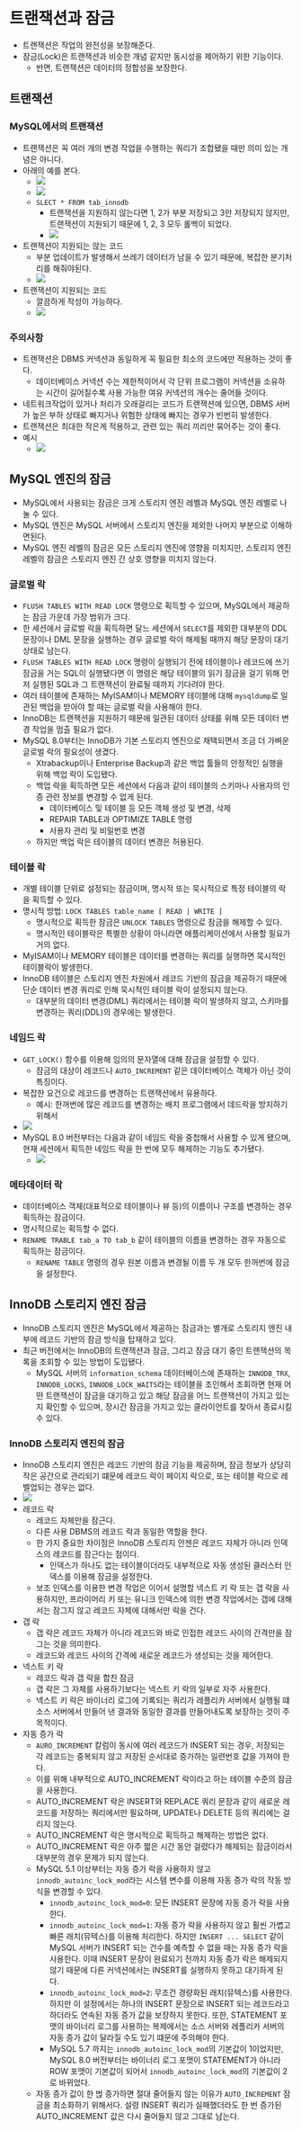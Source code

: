 # 트랜잭션과 잠금

- 트랜잭션은 작업의 완전성을 보장해준다.
- 잠금(Lock)은 트랜잭션과 비슷한 개념 같지만 동시성을 제어하기 위한 기능이다.
	- 반면, 트랜잭션은 데이터의 정합성을 보장한다.

## 트랜잭션

### MySQL에서의 트랜잭션

- 트랜잭션은 꼭 여러 개의 변경 작업을 수행하는 쿼리가 조합됐을 때만 의미 있는 개념은 아니다.
- 아래의 예를 본다.
	- ![](assets/Pasted%20image%2020240625032510.png)
	- ![](assets/Pasted%20image%2020240625032517.png)
	- `SLECT * FROM tab_innodb`
		- 트랜잭션을 지원하지 않는다면 1, 2가 부분 저장되고 3만 저장되지 않지만, 트랜잭션이 지원되기 때문에 1, 2, 3 모두 롤백이 되었다.
		- ![](assets/Pasted%20image%2020240625032549.png)
- 트랜잭션이 지원되는 않는 코드
	- 부분 업데이트가 발생해서 쓰레기 데이터가 남을 수 있기 때문에, 복잡한 분기처리를 해줘야된다.
	- ![](assets/Pasted%20image%2020240625032822.png)
- 트랜잭션이 지원되는 코드
	- 깔끔하게 작성이 가능하다.
	- ![](assets/Pasted%20image%2020240625032936.png)

### 주의사항

- 트랜잭션은 DBMS 커넥션과 동일하게 꼭 필요한 최소의 코드에만 적용하는 것이 좋다.
	- 데이터베이스 커넥션 수는 제한적이어서 각 단위 프로그램이 커넥션을 소유하는 시간이 길어질수록 사용 가능한 여유 커넥션의 개수는 줄어들 것이다.
- 네트워크작업이 있거나 처리가 오래걸리는 코드가 트랜잭션에 있으면, DBMS 서버가 높은 부하 상태로 빠지거나 위험한 상태에 빠지는 경우가 빈번히 발생한다.
- 트랜잭션은 최대한 작은게 적용하고, 관련 있는 쿼리 끼리만 묶어주는 것이 좋다.
- 예시
	- ![](assets/Pasted%20image%2020240625034022.png)

## MySQL 엔진의 잠금

- MySQL에서 사용되는 잠금은 크게 스토리지 엔진 레벨과 MySQL 엔진 레벨로 나눌 수 있다.
- MySQL 엔진은 MySQL 서버에서 스토리지 엔진을 제외한 나머지 부분으로 이해하면된다.
- MySQL 엔진 레벨의 잠금은 모든 스토리지 엔진에 영향을 미치지만, 스토리지 엔진 레벨의 잠금은 스토리지 엔진 간 상호 영향을 미치지 않는다.

### 글로벌 락

- `FLUSH TABLES WITH READ LOCK` 명령으로 획득할 수 있으며, MySQL에서 제공하는 잠금 가운데 가장 범위가 크다.
- 한 세션에서 글로벌 락을 획득하면 달느 세션에서 `SELECT`를 제외한 대부분의 DDL 문장이나 DML 문장을 실행하는 경우 글로벌 락이 해제될 때까지 해당 문장이 대기 상태로 남는다.
- `FLUSH TABLES WITH READ LOCK` 명령이 실행되기 전에 테이블이나 레코드에 쓰기 잠금을 거는 SQL이 실행됐다면 이 명령은 해당 테이블의 읽기 잠금을 걸기 위해 먼저 실행된 SQL과 그 트랜잭션이 완료될 때까지 기다려야 한다.
- 여러 테이블에 존재하는 MyISAM이나 MEMORY 테이블에 대해 `mysqldump`로 일관된 백업을 받아야 할 때는 글로벌 락을 사용해야 한다.
- InnoDB는 트랜잭션을 지원하기 때문에 일관된 데이터 상태를 위해 모든 데이터 변경 작업을 멈출 필요가 없다.
- MySQL 8.0부터는 InnoDB가 기본 스토리지 엔진으로 채택되면서 조금 더 가벼운 글로벌 락의  필요성이 생겼다.
	- Xtrabackup이나 Enterprise Backup과 같은 백업 툴들의 안정적인 실행을 위해 백업 락이 도입됐다.
	- 백업 락을 획득하면 모든 세션에서 다음과 같이 테이블의 스키마나 사용자의 인증 관련 정보를 변경할 수 없게 된다.
		- 데이터베이스 및 테이블 등 모든 객체 생성 및 변경, 삭제
		- REPAIR TABLE과 OPTIMIZE TABLE 명령
		- 사용자 관리 및 비밀번호 변경
	- 하지만 백업 락은 테이블의 데이터 변경은 허용된다.

### 테이블 락

- 개별 테이블 단위로 설정되는 잠금이며, 명시적 또는 묵시적으로 특정 테이블의 락을 획득할 수 있다.
- 명시적 방법: `LOCK TABLES table_name [ READ | WRITE ]`
	- 명시적으로 획득한 잠금은 `UNLOCK TABLES` 명령으로 잠금을 해제할 수 있다.
	- 명시적인 테이블락은 특별한 상황이 아니라면 애플리케이션에서 사용할 필요가 거의 없다.
- MyISAM이나 MEMORY 테이블은 데이터를 변경하는 쿼리를 실행하면 묵시적인 테이블락이 발생한다.
- InnoDB 테이블은 스토리지 엔진 차원에서 레코드 기반의 잠금을 제공하기 때문에 단순 데이터 변경 쿼리로 인해 묵시적인 테이블 락이 설정되지 않는다.
	- 대부분의 데이터 변경(DML) 쿼리에서는 테이블 락이 발생하지 않고, 스키마를 변경하는 쿼리(DDL)의 경우에는 발생한다.

### 네임드 락

- `GET_LOCK()` 함수를 이용해 임의의 문자열에 대해 잠금을 설정할 수 있다.
	- 잠금의 대상이 레코드나 `AUTO_INCREMENT` 같은 데이터베이스 객체가 아닌 것이 특징이다.
- 복잡한 요건으로  레코드를 변경하는 트랜잭션에서 유용하다.
	- 예시: 한꺼번에 많은 레코드를 변경하는 배치 프로그램에서 데드락을 방지하기 위해서
- ![](assets/Pasted%20image%2020240625122628.png)
- MySQL 8.0 버전부터는 다음과 같이 네임드 락을 중첩해서 사용할 수 있게 됐으며, 현재 세션에서 획득한 네임드 락을 한 번에 모두 해제하는 기능도 추가됐다.
	- ![](assets/Pasted%20image%2020240625122707.png)

### 메타데이터 락

- 데이터베이스 객체(대표적으로 테이블이나 뷰 등)의 이름이나 구조를 변경하는 경우 획득하는 잠금이다.
- 명시적으로는 획득할 수 없다.
- `RENAME TRABLE tab_a TO tab_b` 같이 테이블의 이름을 변경하는 경우 자동으로 획득하는 잠금이다.
	- `RENAME TABLE` 명령의 경우 원본 이름과 변경될 이름 두 개 모두 한꺼번에 잠금을 설정한다.

## InnoDB 스토리지 엔진 잠금

- InnoDB 스토리지 엔진은 MySQL에서 제공하는 잠금과는 별개로 스토리지 엔진 내부에 레코드 기반의 잠금 방식을 탑재하고 있다.
- 최근 버전에서는 InnoDB의 트랜잭션과 잠금, 그리고 잠금 대기 중인 트랜잭션의 목록을 조회할 수 있는 방법이 도입됐다.
	- MySQL 서버의 `information_schema` 데이터베이스에 존재하는 `INNODB_TRX`, `INNODB_LOCKS`, `INNODB_LOCK_WAITS`라는 테이블을 조인해서 조회하면 현재 어떤 트랜잭션이 잠금을 대기하고 있고 해당 잠금을 어느 트랜잭션이 가지고 있는지 확인할 수 있으며, 장시간 잠금을 가지고 있는 클라이언트를 찾아서 종료시킬 수 있다.

### InnoDB 스토리지 엔진의 잠금

- InnoDB 스토리지 엔진은 레코드 기반의 잠금 기능을 제공하며, 잠금 정보가 상당히 작은 공간으로 관리되기 떄문에 레코드 락이 페이지 락으로, 또는 테이블 락으로 레벨업되는 경우는 없다.
- ![](assets/Pasted%20image%2020240625124844.png)
- 레코드 락
	- 레코드 자체만을 잠근다.
	- 다른 사용 DBMS의 레코드 락과 동일한 역할을 한다.
	- 한 가지 중요한 차이점은 InnoDB 스토리지 안젠은 레코드 자체가 아니라 인덱스의 레코드를 잠근다는 점이다.
		- 인덱스가 하나도 없는 테이블이더라도 내부적으로 자동 생성된 클러스터 인덱스를 이용해 잠금을 설정한다.
	- 보조 인덱스를 이용한 변경 작업은 이어서 설명할 넥스트 키 락 또는 갭 락을 사용하지만, 프라이머리 키 또는 유니크 인덱스에 의한 변경 작업에서는 갭에 대해서는 잠그지 않고 레코드 자체에 대해서만 락을 건다.
- 갭 락
	- 갭 락은 레코드 자체가 아니라 레코드와 바로 인접한 레코드 사이의 간격만을 잠그는 것을 의미한다.
	- 레코드와 레코드 사이의 간격에 새로운 레코드가 생성되는 것을 제어한다.
- 넥스트 키 락
	- 레코드 락과 갭 락을 합친 잠금
	- 갭 락은 그 자체를 사용하기보다는 넥스트 키 락의 일부로 자주 사용한다.
	- 넥스트 키 락은 바이너리 로그에 기록되는 쿼리가 레플리카 서버에서 실행될 떄 소스 서버에서 만들어 낸 결과와 동일한 결과를 만들어내도록 보장하는 것이 주목적이다.
- 자동 증가 락
	- `AURO_INCREMENT` 칼럼이 동시에 여러 레코드가 INSERT 되는 경우, 저장되는 각 레코드는 중복되지 않고 저장된 순서대로 증가하는 일련번호 값을 가져야 한다.
	- 이를 위해 내부적으로 AUTO_INCREMENT 락이라고 하는 테이블 수준의 잠금을 사용한다.
	- AUTO_INCREMENT 락은 INSERT와 REPLACE 쿼리 문장과 같이 새로운 레코드를 저장하는 쿼리에서만 필요하며, UPDATE나 DELETE 등의 쿼리에는 걸리지 않는다.
	- AUTO_INCREMENT 락은 명시적으로 획득하고 해제하는 방법은 없다.
	- AUTO_INCREMENT 락은 아주 짧은 시간 동안 걸렸다가 해제되는 잠금이라서 대부분의 경우 문제가 되지 않는다.
	- MySQL 5.1 이상부터는 자동 증가 락을 사용하지 않고 `innodb_autoinc_lock_mod`라는 시스템 변수를 이용해 자동 증가 락의 작동 방식을 변경할 수 있다.
		- `innodb_autoinc_lock_mod=0`: 모든 INSERT 문장에 자동 증가 락을 사용한다.
		- `innodb_autoinc_lock_mod=1`: 자동 증가 락을 사용하지 않고 훨씬 가볍고 빠른 래치(뮤텍스)를 이용해 처리한다. 하지만 `INSERT ... SELECT` 같이 MySQL 서버가 INSERT 되는 건수를 예측할 수 없을 때는 자동 증가 락을 사용한다. 이때 INSERT 문장이 완료되기 전까지 자동 증가 락은 해제되지 않기 때문에 다른 커넥션에서는 INSERT를 실행하지 못하고 대기하게 된다.
		- `innodb_autoinc_lock_mod=2`: 무조건 경량화된 래치(뮤텍스)를 사용한다. 하지만 이 설정에서는 하나의 INSERT 문장으로 INSERT 되는 레코드라고 하더라도 연속된 자동 증가 값을 보장하지 못한다. 또한, STATEMENT 포맷의 바이너리 로그를 사용하는 복제에서는 소스 서버와 레플리카 서버의 자동 증가 값이 달라질 수도 있기 떄문에 주의해야 한다.
		- MySQL 5.7 까지는 `innodb_autoinc_lock_mod`의 기본값이 1이었지만, MySQL 8.0 버전부터는 바이너리 로그 포맷이 STATEMENT가 아니라 ROW 포맷이 기본값이 되어서 `innodb_autoinc_lock_mod`의 기본값이 2로 바뀌었다.
	- 자동 증가 값이 한 벉 증가하면 절대 줄어들지 않는 이유가 `AUTO_INCREMENT` 잠금을 최소화하기 위해서다. 설령 INSERT 쿼리가 실패했더라도 한 번 증가된 AUTO_INCREMENT 값은 다시 줄어들지 않고 그대로 남는다.

